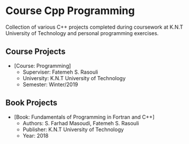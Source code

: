 # Course Cpp Programming

Collection of various C++ projects completed during coursework at K.N.T University of Technology and personal programming exercises.

## Course Projects
- [Course: Programming]
  * Superviser: Fatemeh S. Rasouli
  * University: K.N.T University of Technology
  * Semester: Winter/2019

## Book Projects
- [Book: Fundamentals of Programming in Fortran and C++]
  * Authors: S. Farhad Masoudi, Fatemeh S. Rasouli
  * Publisher: K.N.T University of Technology
  * Year: 2018
